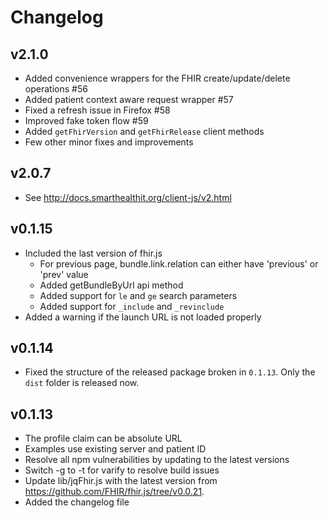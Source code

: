 # Changelog

## v2.1.0
- Added convenience wrappers for the FHIR create/update/delete operations #56
- Added patient context aware request wrapper #57
- Fixed a refresh issue in Firefox #58
- Improved fake token flow #59
- Added `getFhirVersion` and `getFhirRelease` client methods
- Few other minor fixes and improvements

## v2.0.7
- See http://docs.smarthealthit.org/client-js/v2.html

## v0.1.15
- Included the last version of fhir.js
    - For previous page, bundle.link.relation can either   have 'previous' or 'prev' value
    - Added getBundleByUrl api method
    - Added support for `le` and `ge` search parameters
    - Added support for `_include` and `_revinclude`
- Added a warning if the launch URL is not loaded properly

## v0.1.14
- Fixed the structure of the released package broken in `0.1.13`. Only the `dist`
  folder is released now.

## v0.1.13
- The profile claim can be absolute URL
- Examples use existing server and patient ID
- Resolve all npm vulnerabilities by updating to the latest versions
- Switch -g to -t for varify to resolve build issues
- Update lib/jqFhir.js with the latest version from https://github.com/FHIR/fhir.js/tree/v0.0.21.
- Added the changelog file
